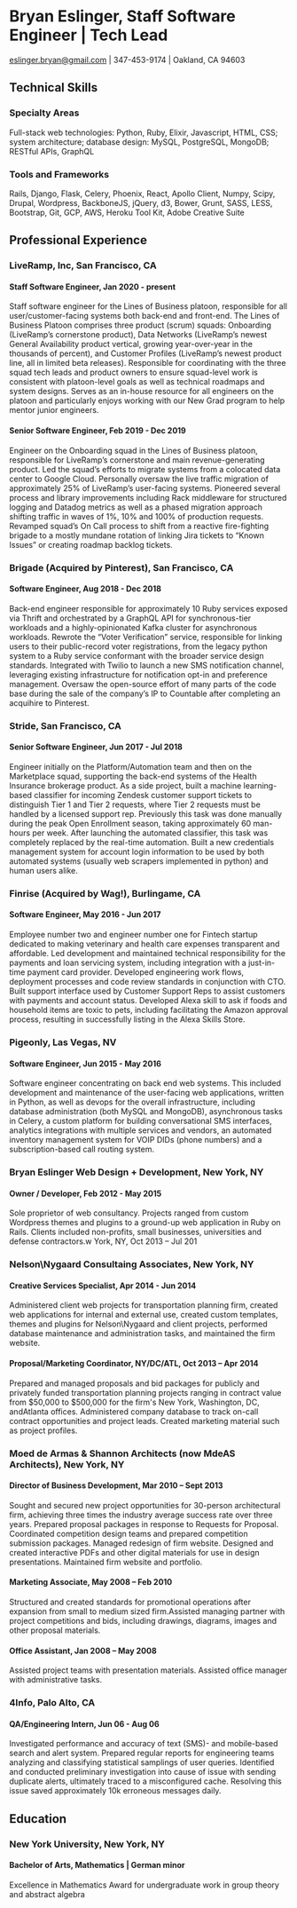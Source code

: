 # Bryan Eslinger, Staff Software Engineer | Tech Lead
eslinger.bryan@gmail.com | 347-453-9174 | Oakland, CA 94603

## Technical Skills
### Specialty Areas
Full-stack web technologies: Python, Ruby, Elixir, Javascript, HTML, CSS; system architecture; database design: MySQL, PostgreSQL, MongoDB; RESTful APIs, GraphQL

### Tools and Frameworks
Rails, Django, Flask, Celery, Phoenix, React, Apollo Client, Numpy, Scipy, Drupal, Wordpress, BackboneJS, jQuery, d3, Bower, Grunt, SASS, LESS, Bootstrap, Git, GCP, AWS, Heroku Tool Kit, Adobe Creative Suite

## Professional Experience 
### LiveRamp, Inc, San Francisco, CA
#### Staff Software Engineer, Jan 2020 - present
Staff software engineer for the Lines of Business platoon, responsible for all user/customer-facing systems both back-end and front-end. The Lines of Business Platoon comprises three product (scrum) squads: Onboarding (LiveRamp’s cornerstone product), Data Networks (LiveRamp’s newest General Availability product vertical, growing year-over-year in the thousands of percent), and Customer Profiles (LiveRamp’s newest product line, all in limited beta releases). Responsible for coordinating with the three squad tech leads and product owners to ensure squad-level work is consistent with platoon-level goals as well as technical roadmaps and system designs. Serves as an in-house resource for all engineers on the platoon and particularly enjoys working with our New Grad program to help mentor junior engineers.

#### Senior Software Engineer, Feb 2019 - Dec 2019
Engineer on the Onboarding squad in the Lines of Business platoon, responsible for LiveRamp’s cornerstone and main revenue-generating product. Led the squad’s efforts to migrate systems from a colocated data center to Google Cloud. Personally oversaw the live traffic migration of approximately 25% of LiveRamp’s user-facing systems. Pioneered several process and library improvements including Rack middleware for structured logging and Datadog metrics as well as a phased migration approach shifting traffic in waves of 1%, 10% and 100% of production requests. Revamped squad’s On Call process to shift from a reactive fire-fighting brigade to a mostly mundane rotation of linking Jira tickets to “Known Issues” or creating roadmap backlog tickets.

### Brigade (Acquired by Pinterest), San Francisco, CA
#### Software Engineer, Aug 2018 - Dec 2018
Back-end engineer responsible for approximately 10 Ruby services exposed via Thrift and orchestrated by a GraphQL API for synchronous-tier workloads and a highly-opinionated Kafka cluster for asynchronous workloads. Rewrote the “Voter Verification” service, responsible for linking users to their public-record voter registrations, from the legacy python system to a Ruby service conformant with the broader service design standards. Integrated with Twilio to launch a new SMS notification channel, leveraging existing infrastructure for notification opt-in and preference management. Oversaw the open-source effort of many parts of the code base during the sale of the company’s IP to Countable after completing an acquihire to Pinterest.

### Stride, San Francisco, CA 
#### Senior Software Engineer, Jun 2017 - Jul 2018
Engineer initially on the Platform/Automation team and then on the Marketplace squad, supporting the back-end systems of the Health Insurance brokerage product. As a side project, built a machine learning-based classifier for incoming Zendesk customer support tickets to distinguish Tier 1 and Tier 2 requests, where Tier 2 requests must be handled by a licensed support rep. Previously this task was done manually during the peak Open Enrollment season, taking approximately 60 man-hours per week. After launching the automated classifier, this task was completely replaced by the real-time automation. Built a new credentials management system for account login information to be used by both automated systems (usually web scrapers implemented in python) and human users alike.

### Finrise (Acquired by Wag!), Burlingame, CA
#### Software Engineer, May 2016 - Jun 2017
Employee number two and engineer number one for Fintech startup dedicated to making veterinary and health care expenses transparent and affordable. Led development and maintained technical responsibility for the payments and loan servicing system, including integration with a just-in-time payment card provider. Developed engineering work flows, deployment processes and code review standards in conjunction with CTO. Built support interface used by Customer Support Reps to assist customers with payments and account status. Developed Alexa skill to ask if foods and household items are toxic to pets, including facilitating the Amazon approval process, resulting in successfully listing in the Alexa Skills Store.

### Pigeonly, Las Vegas, NV
#### Software Engineer, Jun 2015 - May 2016
Software engineer concentrating on back end web systems. This included development and maintenance of the user-facing web applications, written in Python, as well as devops for the overall infrastructure, including database administration (both MySQL and MongoDB), asynchronous tasks in Celery, a custom platform for building conversational SMS interfaces, analytics integrations with multiple services and vendors, an automated inventory management system for VOIP DIDs (phone numbers) and a subscription-based call routing system.

### Bryan Eslinger Web Design + Development, New York, NY
#### Owner / Developer, Feb 2012 - May 2015
Sole proprietor of web consultancy. Projects ranged from custom Wordpress themes and plugins to a ground-up web application in Ruby on Rails. Clients included non-profits, small businesses, universities and defense contractors.w York, NY, Oct 2013 – Jul 201

### Nelson\Nygaard Consultaing Associates, New York, NY
#### Creative Services Specialist, Apr 2014 - Jun 2014
Administered client web projects for transportation planning firm, created web applications for internal and external use, created custom templates, themes and plugins for Nelson\Nygaard and client projects, performed database maintenance and administration tasks, and maintained the firm website.

#### Proposal/Marketing Coordinator, NY/DC/ATL, Oct 2013 – Apr 2014
Prepared and managed proposals and bid packages for publicly and privately funded transportation planning projects ranging in contract value from $50,000 to $500,000 for the firm's New York, Washington, DC, andAtlanta offices. Administered company database to track on-call contract opportunities and project leads. Created marketing material such as project profiles.

### Moed de Armas & Shannon Architects (now MdeAS Architects), New York, NY
#### Director of Business Development, Mar 2010 – Sept 2013
Sought and secured new project opportunities for 30-person architectural firm, achieving three times the industry average success rate over three years. Prepared proposal packages in response to Requests for Proposal. Coordinated competition design teams and prepared competition submission packages. Managed redesign of firm website. Designed and created interactive PDFs and other digital materials for use in design presentations. Maintained firm website and portfolio.

#### Marketing Associate, May 2008 – Feb 2010
Structured and created standards for promotional operations after expansion from small to medium sized firm.Assisted managing partner with project competitions and bids, including drawings, diagrams, images and other proposal materials.

#### Office Assistant, Jan 2008 – May 2008
Assisted project teams with presentation materials. Assisted office manager with administrative tasks.

### 4Info, Palo Alto, CA
#### QA/Engineering Intern, Jun 06 - Aug 06
Investigated performance and accuracy of text (SMS)- and mobile-based search and alert system. Prepared regular reports for engineering teams analyzing and classifying statistical samplings of user queries. Identified and conducted preliminary investigation into cause of issue with sending duplicate alerts, ultimately traced to a misconfigured cache. Resolving this issue saved approximately 10k erroneous messages daily.

## Education
### New York University, New York, NY
#### Bachelor of Arts, Mathematics | German minor
Excellence in Mathematics Award for undergraduate work in group theory and abstract algebra

